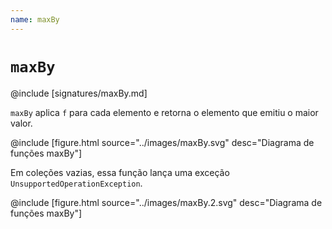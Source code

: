 ```yaml
---
name: maxBy
---
```


# `maxBy`

@include [signatures/maxBy.md]

`maxBy` aplica `f` para cada elemento e retorna o elemento que emitiu o maior valor.

@include [figure.html source="../images/maxBy.svg" desc="Diagrama de funções maxBy"]

Em coleções vazias, essa função lança uma exceção `UnsupportedOperationException`.

@include [figure.html source="../images/maxBy.2.svg" desc="Diagrama de funções maxBy"]
